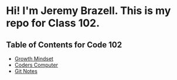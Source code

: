 # Hi!  I'm Jeremy Brazell.  This is my repo for Class 102.

## Table of Contents for Code 102
- [Growth Mindset](class01.md)
- [Coders Computer](class02.md)
- [Git Notes](read03.md)
